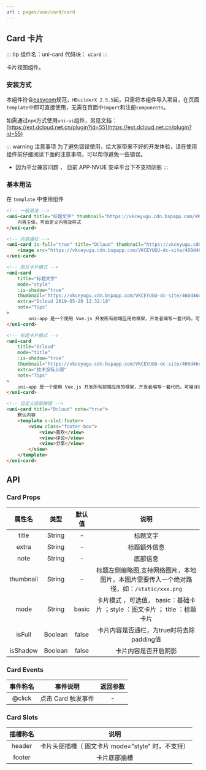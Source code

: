 ```yaml
---
url : pages/vue/card/card 
---
```


## Card 卡片
::: tip 组件名：uni-card
代码块： `uCard`
:::

卡片视图组件。

### 安装方式

本组件符合[easycom](https://uniapp.dcloud.io/collocation/pages?id=easycom)规范，`HBuilderX 2.5.5`起，只需将本组件导入项目，在页面`template`中即可直接使用，无需在页面中`import`和注册`components`。

如需通过`npm`方式使用`uni-ui`组件，另见文档：[https://ext.dcloud.net.cn/plugin?id=55](https://ext.dcloud.net.cn/plugin?id=55)

::: warning 注意事项
为了避免错误使用，给大家带来不好的开发体验，请在使用组件前仔细阅读下面的注意事项，可以帮你避免一些错误。
- 因为平台兼容问题 ， 目前 APP-NVUE 安卓平台下不支持阴影
:::

### 基本用法

在 ``template`` 中使用组件

```html
<!-- 一般用法 -->
<uni-card title="标题文字" thumbnail="https://vkceyugu.cdn.bspapp.com/VKCEYUGU-dc-site/460d46d0-4fcc-11eb-8ff1-d5dcf8779628.png" extra="额外信息" note="Tips">
    内容主体，可自定义内容及样式
</uni-card>

<!-- 内容通栏 -->
<uni-card is-full="true" title="DCloud" thumbnail="https://vkceyugu.cdn.bspapp.com/VKCEYUGU-dc-site/460d46d0-4fcc-11eb-8ff1-d5dcf8779628.png" extra="2018.12.12" >
    <image src="https://vkceyugu.cdn.bspapp.com/VKCEYUGU-dc-site/460d46d0-4fcc-11eb-8ff1-d5dcf8779628.png" style="width: 100%;"></image>
</uni-card>

<!-- 图文卡片模式 -->
<uni-card
	title="标题文字"
	mode="style"
	:is-shadow="true"
	thumbnail="https://vkceyugu.cdn.bspapp.com/VKCEYUGU-dc-site/460d46d0-4fcc-11eb-8ff1-d5dcf8779628.png"
	extra="Dcloud 2019-05-20 12:32:19"
	note="Tips"
>
		uni-app 是一个使用 Vue.js 开发所有前端应用的框架，开发者编写一套代码，可编译到iOS、Android、H5、以及各种小程序等多个平台。即使不跨端，uni-app同时也是更好的小程序开发框架。
</uni-card>

<!-- 标题卡片模式 -->
<uni-card 
	title="Dcloud" 
	mode="title" 
	:is-shadow="true" 
	thumbnail="https://vkceyugu.cdn.bspapp.com/VKCEYUGU-dc-site/460d46d0-4fcc-11eb-8ff1-d5dcf8779628.png" 
	extra="技术没有上限" 
	note="Tips"
>
	uni-app 是一个使用 Vue.js 开发所有前端应用的框架，开发者编写一套代码，可编译到iOS、Android、H5、以及各种小程序等多个平台。即使不跨端，uni-app同时也是更好的小程序开发框架。
</uni-card>

<!-- 自定义底部按钮 -->
<uni-card title="Dcloud" note="true">
	默认内容
	<template v-slot:footer>
		<view class="footer-box">
			<view>喜欢</view>
			<view>评论</view>
			<view>分享</view>
		</view>
	</template>
</uni-card>
```

## API

### Card Props

|属性名			|类型		|默认值	|说明																			|
|:-:				|:-:		|:-:		|:-:																			|
|title			|String	|-			|标题文字																			|
|extra			|String	|-			|标题额外信息																		|
|note				|String	|-			|底部信息																			|
|thumbnail	|String	|-			|标题左侧缩略图,支持网络图片，本地图片，本图片需要传入一个绝对路径，如：`/static/xxx.png`	|
|mode				|String	|basic	|卡片模式 ，可选值， basic：基础卡片 ；style ：图文卡片 ； title ：标题卡片				|
|isFull			|Boolean|false	|卡片内容是否通栏，为true时将去除padding值											|
|isShadow		|Boolean|false	|卡片内容是否开启阴影																|


### Card Events

|事件称名	|事件说明						|返回参数	|
|:-:		|:-:							|:-:		|
|@click	|点击 Card 触发事件	|-			|


### Card Slots

|插槽称名	|说明				|
|:-:		|:-:				|
|header	|卡片头部插槽（ 图文卡片 mode="style" 时，不支持）|
|footer	|卡片底部插槽 |